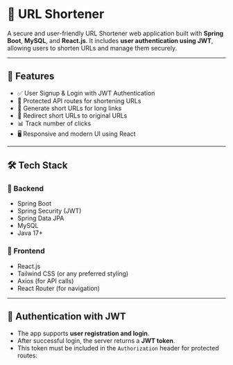 # 🔗 URL Shortener

A secure and user-friendly URL Shortener web application built with **Spring Boot**, **MySQL**, and **React.js**. It includes **user authentication using JWT**, allowing users to shorten URLs and manage them securely.

---

## 📌 Features

- ✅ User Signup & Login with JWT Authentication
- 🔐 Protected API routes for shortening URLs
- 🔗 Generate short URLs for long links
- 🚀 Redirect short URLs to original URLs
- 📊 Track number of clicks
- 🖥️ Responsive and modern UI using React

---

## 🛠️ Tech Stack

### 🔧 Backend
- Spring Boot
- Spring Security (JWT)
- Spring Data JPA
- MySQL
- Java 17+

### 🎨 Frontend
- React.js
- Tailwind CSS (or any preferred styling)
- Axios (for API calls)
- React Router (for navigation)

---

## 🔐 Authentication with JWT

- The app supports **user registration and login**.
- After successful login, the server returns a **JWT token**.
- This token must be included in the `Authorization` header for protected routes:
